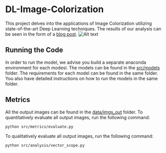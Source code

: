 # DL-Image-Colorization
This project delves into the applications of Image Colorization utilizing state-of-the-art Deep Learning techniques. The results of our analysis can be seen in the form of a [blog post](https://www.notion.so/Computer-Vision-Project-8bf621b364b446c6bfee0218c7187ae3?pvs=4).
![Alt text](image-1.png)
## Running the Code
In order to run the model, we advise you build a separate anaconda environment for each modesl. The models can be found in the [src/models](src/models) folder. The requirements for each model can be found in the same folder. You also have detailed instructions on how to run the models in the same folder.

## Metrics
All the output images can be found in the [data/imgs_out](data/imgs_out) folder.
To quantitatively evaluate all output images, run the following command:
```
python src/metrics/evaluate.py
```
To qualitatively evaluate all output images, run the following command:
```
python src/analysis/vector_scope.py
```